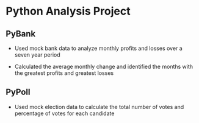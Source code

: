 # Python Analysis Project

## PyBank

* Used mock bank data to analyze monthly profits and losses over a seven year period

* Calculated the average monthly change and identified the months with the greatest profits and greatest losses

## PyPoll

* Used mock election data to calculate the total number of votes and percentage of votes for each candidate


